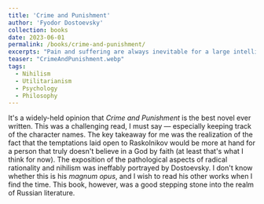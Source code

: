 ```yaml
---
title: 'Crime and Punishment'
author: 'Fyodor Dostoevsky'
collection: books
date: 2023-06-01
permalink: /books/crime-and-punishment/
excerpts: "Pain and suffering are always inevitable for a large intelligence and a deep heart. The really great men must, I think, have great sadness on earth."
teaser: "CrimeAndPunishment.webp"
tags:
  - Nihilism
  - Utilitarianism
  - Psychology
  - Philosophy
---
```


It's a widely-held opinion that *Crime and Punishment* is the best novel ever written. This was a challenging read, I must say — especially keeping track of the character names. The key takeaway for me was the realization of the fact that the temptations laid open to Raskolnikov would be more at hand for a person that truly doesn't believe in a God by faith (at least that's what I think for now). The exposition of the pathological aspects of radical rationality and nihilism was ineffably portrayed by Dostoevsky. I don't know whether this is his *magnum opus*, and I wish to read his other works when I find the time. This book, however, was a good stepping stone into the realm of Russian literature.
